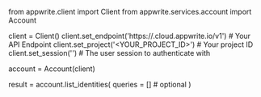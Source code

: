 from appwrite.client import Client
from appwrite.services.account import Account

client = Client()
client.set_endpoint('https://<REGION>.cloud.appwrite.io/v1') # Your API Endpoint
client.set_project('<YOUR_PROJECT_ID>') # Your project ID
client.set_session('') # The user session to authenticate with

account = Account(client)

result = account.list_identities(
    queries = [] # optional
)
